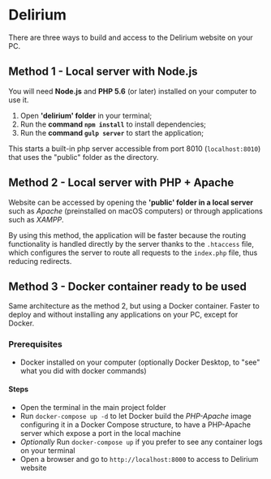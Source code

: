 # Delirium

There are three ways to build and access to the Delirium website on your PC.

## Method 1 - Local server with Node.js

You will need **Node.js** and **PHP 5.6** (or later) installed on your computer to use it.

1. Open **'delirium' folder** in your terminal;
2. Run the **command `npm install`** to install dependencies;
3. Run the **command `gulp server`** to start the application;

This starts a built-in php server accessible from port 8010 (`localhost:8010`) that uses the "public" folder as the directory.

## Method 2 - Local server with PHP + Apache

Website can be accessed by opening the **'public' folder in a local server** such as _Apache_ (preinstalled on macOS computers) or through applications such as _XAMPP_.

By using this method, the application will be faster because the routing functionality is handled directly by the server thanks to the `.htaccess` file, which configures the server to route all requests to the `index.php` file, thus reducing redirects.

## Method 3 - Docker container ready to be used

Same architecture as the method 2, but using a Docker container. Faster to deploy and without installing any applications on your PC, except for Docker.

### Prerequisites
- Docker installed on your computer (optionally Docker Desktop, to "see" what you did with docker commands)

#### Steps
- Open the terminal in the main project folder
- Run `docker-compose up -d` to let Docker build the *PHP-Apache* image configuring it in a Docker Compose structure, to have a PHP-Apache server which expose a port in the local machine
- *Optionally* Run `docker-compose up` if you prefer to see any container logs on your terminal
- Open a browser and go to `http://localhost:8000` to access to Delirium website
